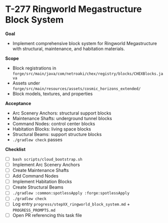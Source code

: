 # T-277 Ringworld Megastructure Block System

**Goal**

- Implement comprehensive block system for Ringworld Megastructure with structural, maintenance, and habitation materials.

**Scope**

- Block registrations in `forge/src/main/java/com/netroaki/chex/registry/blocks/CHEXBlocks.java`
- Assets under `forge/src/main/resources/assets/cosmic_horizons_extended/`
- Block models, textures, and properties

**Acceptance**

- Arc Scenery Anchors: structural support blocks
- Maintenance Shafts: underground tunnel blocks
- Command Nodes: control center blocks
- Habitation Blocks: living space blocks
- Structural Beams: support structure blocks
- `./gradlew check` passes

**Checklist**

- [ ] `bash scripts/cloud_bootstrap.sh`
- [ ] Implement Arc Scenery Anchors
- [ ] Create Maintenance Shafts
- [ ] Add Command Nodes
- [ ] Implement Habitation Blocks
- [ ] Create Structural Beams
- [ ] `./gradlew :common:spotlessApply :forge:spotlessApply`
- [ ] `./gradlew check`
- [ ] Log entry `progress/stepXX_ringworld_block_system.md` + `PROGRESS_PROMPTS.md`
- [ ] Open PR referencing this task file
